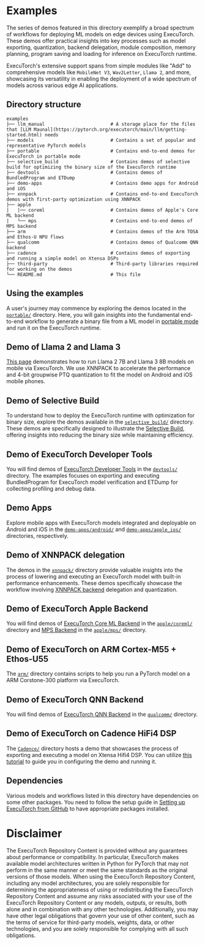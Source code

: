 # Examples


The series of demos featured in this directory exemplify a broad spectrum of workflows for deploying ML models on edge devices using ExecuTorch. These demos offer practical insights into key processes such as model exporting, quantization, backend delegation, module composition, memory planning, program saving and  loading for inference on ExecuTorch runtime.

ExecuTorch's extensive support spans from simple modules like "Add" to comprehensive models like `MobileNet V3`, `Wav2Letter`, `Llama 2`, and more, showcasing its versatility in enabling the deployment of a wide spectrum of models across various edge AI applications.


## Directory structure
```
examples
├── llm_manual                        # A storage place for the files that [LLM Maunal](https://pytorch.org/executorch/main/llm/getting-started.html) needs
├── models                            # Contains a set of popular and representative PyTorch models
├── portable                          # Contains end-to-end demos for ExecuTorch in portable mode
├── selective_build                   # Contains demos of selective build for optimizing the binary size of the ExecuTorch runtime
├── devtools                          # Contains demos of BundledProgram and ETDump
├── demo-apps                         # Contains demo apps for Android and iOS
├── xnnpack                           # Contains end-to-end ExecuTorch demos with first-party optimization using XNNPACK
├── apple
|   |── coreml                        # Contains demos of Apple's Core ML backend
|   └── mps                           # Contains end-to-end demos of MPS backend
├── arm                               # Contains demos of the Arm TOSA and Ethos-U NPU flows
├── qualcomm                          # Contains demos of Qualcomm QNN backend
├── cadence                           # Contains demos of exporting and running a simple model on Xtensa DSPs
├── third-party                       # Third-party libraries required for working on the demos
└── README.md                         # This file
```


## Using the examples

A user's journey may commence by exploring the demos located in the [`portable/`](./portable) directory. Here, you will gain insights into the fundamental end-to-end workflow to generate a binary file from a ML model in [portable mode](../docs/source/concepts.md##portable-mode-lean-mode) and run it on the ExecuTorch runtime.

## Demo of Llama 2 and Llama 3

[This page](./models/llama2/README.md) demonstrates how to run Llama 2 7B and Llama 3 8B models on mobile via ExecuTorch. We use XNNPACK to accelerate the performance and 4-bit groupwise PTQ quantization to fit the model on Android and iOS mobile phones.

## Demo of Selective Build

To understand how to deploy the ExecuTorch runtime with optimization for binary size, explore the demos available in the [`selective_build/`](./selective_build) directory. These demos are specifically designed to illustrate the [Selective Build](../docs/source/kernel-library-selective_build.md), offering insights into reducing the binary size while maintaining efficiency.

## Demo of ExecuTorch Developer Tools

You will find demos of [ExecuTorch Developer Tools](./devtools/) in the [`devtools/`](./devtools/) directory. The examples focuses on exporting and executing BundledProgram for ExecuTorch model verification and ETDump for collecting profiling and debug data.

## Demo Apps

Explore mobile apps with ExecuTorch models integrated and deployable on Android and iOS in the [`demo-apps/android/`](./demo-apps/android) and [`demo-apps/apple_ios/`](./demo-apps/apple_ios) directories, respectively.

## Demo of XNNPACK delegation

The demos in the [`xnnpack/`](./xnnpack) directory provide valuable insights into the process of lowering and executing an ExecuTorch model with built-in performance enhancements. These demos specifically showcase the workflow involving [XNNPACK backend](https://github.com/pytorch/executorch/tree/main/backends/xnnpack) delegation and quantization.

## Demo of ExecuTorch Apple Backend

You will find demos of [ExecuTorch Core ML Backend](./apple/coreml/) in the [`apple/coreml/`](./apple/coreml) directory and [MPS Backend](./apple/mps/) in the [`apple/mps/`](./apple/mps) directory.

## Demo of ExecuTorch on ARM Cortex-M55 + Ethos-U55

The [`arm/`](./arm) directory contains scripts to help you run a PyTorch model on a ARM Corstone-300 platform via ExecuTorch.

## Demo of ExecuTorch QNN Backend

You will find demos of [ExecuTorch QNN Backend](./qualcomm) in the [`qualcomm/`](./qualcomm) directory.

## Demo of ExecuTorch on Cadence HiFi4 DSP

The [`Cadence/`](./cadence) directory hosts a demo that showcases the process of exporting and executing a model on Xtensa Hifi4 DSP. You can utilize [this tutorial](../docs/source/build-run-xtensa.md) to guide you in configuring the demo and running it.

## Dependencies

Various models and workflows listed in this directory have dependencies on some other packages. You need to follow the setup guide in [Setting up ExecuTorch from GitHub](https://pytorch.org/executorch/stable/getting-started-setup) to have appropriate packages installed.

# Disclaimer

The ExecuTorch Repository Content is provided without any guarantees about performance or compatibility. In particular, ExecuTorch makes available model architectures written in Python for PyTorch that may not perform in the same manner or meet the same standards as the original versions of those models. When using the ExecuTorch Repository Content, including any model architectures, you are solely responsible for determining the appropriateness of using or redistributing the ExecuTorch Repository Content and assume any risks associated with your use of the ExecuTorch Repository Content or any models, outputs, or results, both alone and in combination with any other technologies. Additionally, you may have other legal obligations that govern your use of other content, such as the terms of service for third-party models, weights, data, or other technologies, and you are solely responsible for complying with all such obligations.
